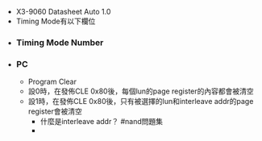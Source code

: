 - X3-9060 Datasheet Auto 1.0
- Timing Mode有以下欄位
- ### Timing Mode Number
- ### PC
	- Program Clear
	- 設0時，在發佈CLE 0x80後，每個lun的page register的內容都會被清空
	- 設1時，在發佈CLE 0x80後，只有被選擇的lun和interleave addr的page register會被清空
		- 什麼是interleave addr？ #nand問題集
		-